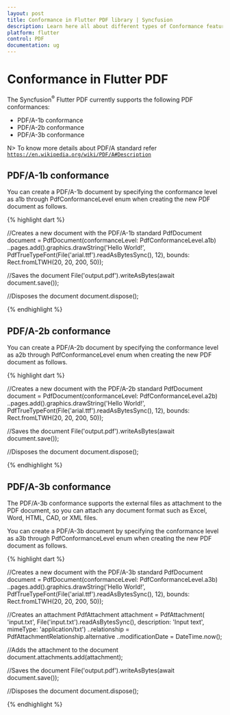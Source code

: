 ```yaml
---
layout: post
title: Conformance in Flutter PDF library | Syncfusion
description: Learn here all about different types of Conformance feature of Syncfusion Flutter PDF non-UI library and more.
platform: flutter
control: PDF
documentation: ug
---
```


# Conformance in Flutter PDF

The Syncfusion<sup>&reg;</sup> Flutter PDF currently supports the following PDF conformances:

* PDF/A-1b conformance
* PDF/A-2b conformance
* PDF/A-3b conformance

N> To know more details about PDF/A standard refer [`https://en.wikipedia.org/wiki/PDF/A#Description`](https://en.wikipedia.org/wiki/PDF/A#Description)

## PDF/A-1b conformance

You can create a PDF/A-1b document by specifying the conformance level as a1b through PdfConformanceLevel enum when creating the new PDF document as follows.

{% highlight dart %}

//Creates a new document with the PDF/A-1b standard
PdfDocument document = PdfDocument(conformanceLevel: PdfConformanceLevel.a1b)
  ..pages.add().graphics.drawString('Hello World!',
      PdfTrueTypeFont(File('arial.ttf').readAsBytesSync(), 12),
      bounds: Rect.fromLTWH(20, 20, 200, 50));

//Saves the document
File('output.pdf').writeAsBytes(await document.save());

//Disposes the document
document.dispose();

{% endhighlight %}

## PDF/A-2b conformance

You can create a PDF/A-2b document by specifying the conformance level as a2b through PdfConformanceLevel enum when creating the new PDF document as follows.

{% highlight dart %}

//Creates a new document with the PDF/A-2b standard
PdfDocument document = PdfDocument(conformanceLevel: PdfConformanceLevel.a2b)
  ..pages.add().graphics.drawString('Hello World!',
      PdfTrueTypeFont(File('arial.ttf').readAsBytesSync(), 12),
      bounds: Rect.fromLTWH(20, 20, 200, 50));

//Saves the document
File('output.pdf').writeAsBytes(await document.save());

//Disposes the document
document.dispose();

{% endhighlight %}

## PDF/A-3b conformance

The PDF/A-3b conformance supports the external files as attachment to the PDF document, so you can attach any document format such as Excel, Word, HTML, CAD, or XML files.

You can create a PDF/A-3b document by specifying the conformance level as a3b through PdfConformanceLevel enum when creating the new PDF document as follows.

{% highlight dart %}

//Creates a new document with the PDF/A-3b standard
PdfDocument document = PdfDocument(conformanceLevel: PdfConformanceLevel.a3b)
  ..pages.add().graphics.drawString('Hello World!',
      PdfTrueTypeFont(File('arial.ttf').readAsBytesSync(), 12),
      bounds: Rect.fromLTWH(20, 20, 200, 50));

//Creates an attachment
PdfAttachment attachment = PdfAttachment(
    'input.txt', File('input.txt').readAsBytesSync(),
    description: 'Input text', mimeType: 'application/txt')
  ..relationship = PdfAttachmentRelationship.alternative
  ..modificationDate = DateTime.now();

//Adds the attachment to the document
document.attachments.add(attachment);

//Saves the document
File('output.pdf').writeAsBytes(await document.save());

//Disposes the document
document.dispose();

{% endhighlight %}
